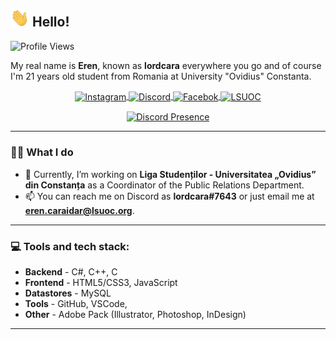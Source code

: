 ## <img src="https://raw.githubusercontent.com/ABSphreak/ABSphreak/master/gifs/Hi.gif" width="30px"> Hello!

![Profile Views](https://komarev.com/ghpvc/?lordcara&color=blue)

My real name is **Eren**, known as **lordcara** everywhere you go and of course I'm 21 years old student from Romania at University "Ovidius" Constanta.

<p align="center">
   <a href="https://www.instagram.com/eren.cara/" target="_blank">
      <img src="https://i.imgur.com/ZrXj1Qh.png" alt="Instagram" width="32" align="center">
   </a>
   <a href="https://discord.com/users/331800613383962625" target="_blank" rel="nofollow">
      <img src="https://i.imgur.com/cstwXyP.png" alt="Discord" width="32" align="center">
   </a>
   <a href="https://www.facebook.com/eren.cara/" target="_blank" rel="nofollow">
      <img src="https://i.imgur.com/4A7maHh.png" alt="Facebok" width="32" align="center">
   </a>
   <a href="https://www.facebook.com/LSUOC/" target="_blank" rel="nofollow">
      <img src="https://i.imgur.com/ZrXj1Qh.png" alt="LSUOC" width="32" align="center">
   </a>
</p>

<p align="center">
   <a href="https://discord.com/users/331800613383962625" target="_blank" rel="nofollow">
      <img src="https://lanyard-profile-readme.vercel.app/api/331800613383962625" alt="Discord Presence" align="center">
   </a>
</p>

---

### 🧑‍💻 What I do
      
   - 💼 Currently, I’m working on **Liga Studenților - Universitatea „Ovidius” din Constanța** as a Coordinator of the Public Relations Department.
   - 📫 You can reach me on Discord as **lordcara#7643** or just email me at **eren.caraidar@lsuoc.org**.
---

### 💻 Tools and tech stack:

   * **Backend** - C#, C++, C
   * **Frontend** - HTML5/CSS3, JavaScript
   * **Datastores** - MySQL
   * **Tools** - GitHub, VSCode,
   * **Other** - Adobe Pack (Illustrator, Photoshop, InDesign)

---
